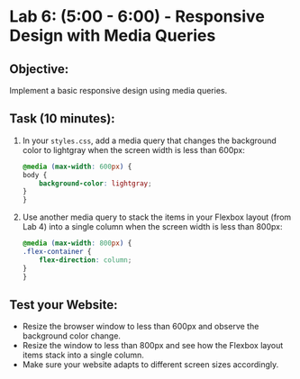 # Lab 6: (5:00 - 6:00) - Responsive Design with Media Queries

## Objective:
Implement a basic responsive design using media queries.

## Task (10 minutes):
1. In your `styles.css`, add a media query that changes the background color to lightgray when the screen width is less than 600px:


    ```css
    @media (max-width: 600px) {
    body {
        background-color: lightgray;
    }
    }
    ```
2. Use another media query to stack the items in your Flexbox layout (from Lab 4) into a single column when the screen width is less than 800px:

    ```css 
    @media (max-width: 800px) {
    .flex-container {
        flex-direction: column;
    }
    }
    ```

## Test your Website:

- Resize the browser window to less than 600px and observe the background color change.
- Resize the window to less than 800px and see how the Flexbox layout items stack into a single column.
- Make sure your website adapts to different screen sizes accordingly.